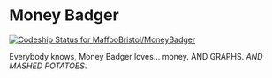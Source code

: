 Money Badger
=========

[ ![Codeship Status for MaffooBristol/MoneyBadger](https://codeship.com/projects/36019340-5603-0132-841d-0a29efabe26e/status?branch=master)](https://codeship.com/projects/49434)

Everybody knows, Money Badger loves... money. AND GRAPHS. *AND MASHED POTATOES*.
